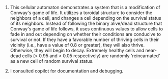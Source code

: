 1. This cellular automaton demonstrates a system that is a modification of Conway's game of life. It utilizes a toroidal structure to consider the neighbors of a cell, and changes a cell depending on the survival status of its neighbors. Instead of following the binary alive/dead structure that Conway's game of life follows, it uses continuous values to allow cells to fade in and out depending on whether their conditions are conducive to survival or not. If they have a favorable number of thriving cells in their vicinity (i.e., have a value of 0.8 or greater), they will also thrive. Otherwise, they will begin to decay. Extremely healthy cells and near-dead cells (> 0.95 and < 0.05 respectively) are randomly 'reincarnated' as a new cell of random survival status. 

2. I consulted copilot for documentation and debugging.